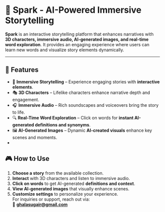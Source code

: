 # 🌟 Spark - AI-Powered Immersive Storytelling  

**Spark** is an interactive storytelling platform that enhances narratives with **3D characters, immersive audio, AI-generated images, and real-time word exploration**. It provides an engaging experience where users can learn new words and visualize story elements dynamically.

---

## 🚀 Features  

- 📖 **Immersive Storytelling** – Experience engaging stories with **interactive elements**.  
- 🎭 **3D Characters** – Lifelike characters enhance narrative depth and engagement.  
- 🎧 **Immersive Audio** – Rich soundscapes and voiceovers bring the story to life.  
- 🔍 **Real-Time Word Exploration** – Click on words for **instant AI-generated definitions and synonyms**.  
- 🖼️ **AI-Generated Images** – Dynamic **AI-created visuals** enhance key scenes and moments.
- 
## 🎮 How to Use  

1. **Choose a story** from the available collection.  
2. **Interact** with 3D characters and listen to immersive audio.  
3. **Click on words** to get AI-generated **definitions and context**.  
4. **View AI-generated images** that visually enhance scenes.  
5. **Customize settings** to personalize your experience.  
For inquiries or support, reach out via:  
📧 **ghalasugair@gmail.com**  
  
